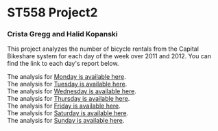 # ST558 Project2  
### Crista Gregg and Halid Kopanski  

This project analyzes the number of bicycle rentals from the Capital Bikeshare system for each day of the week over 2011 and 2012. You can find the link to each day's report below.   
  
The analysis for [Monday is available here](Report-Monday.md).  
The analysis for [Tuesday is available here](Report-Tuesday.md).  
The analysis for [Wednesday is available here](Report-Wednesday.md).  
The analysis for [Thursday is available here](Report-Thursday.md).  
The analysis for [Friday is available here](Report-Friday.md).  
The analysis for [Saturday is available here](Report-Saturday.md).  
The analysis for [Sunday is available here](Report-Sunday.md).  
